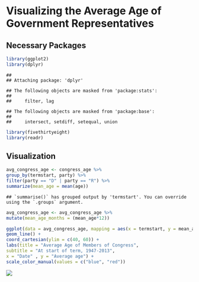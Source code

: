 Visualizing the Average Age of Government Representatives
================

## Necessary Packages

``` r
library(ggplot2)
library(dplyr)
```

    ## 
    ## Attaching package: 'dplyr'

    ## The following objects are masked from 'package:stats':
    ## 
    ##     filter, lag

    ## The following objects are masked from 'package:base':
    ## 
    ##     intersect, setdiff, setequal, union

``` r
library(fivethirtyeight)
library(readr)
```

## Visualization

``` r
avg_congress_age <- congress_age %>%
group_by(termstart, party) %>%
filter(party == "D" | party == "R") %>%
summarize(mean_age = mean(age))
```

    ## `summarise()` has grouped output by 'termstart'. You can override using the `.groups` argument.

``` r
avg_congress_age <- avg_congress_age %>%
mutate(mean_age_months = (mean_age*12))

ggplot(data = avg_congress_age, mapping = aes(x = termstart, y = mean_age , color = party)) +
geom_line() +
coord_cartesian(ylim = c(40, 60)) +
labs(title = "Average Age of Members of Congress",
subtitle = "At start of term, 1947-2013",
x = "Date" , y = "Average age") +
scale_color_manual(values = c("blue", "red"))
```

![](README_files/figure-gfm/pressure-1.png)<!-- -->
